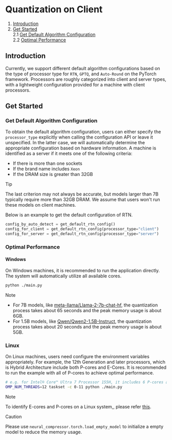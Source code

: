 Quantization on Client
==========================================
1. [Introduction](#introduction)
3. [Get Started](#get-started) \
    2.1 [Get Default Algorithm Configuration](#get-default-algorithm-configuration)\
    2.2 [Optimal Performance](#optimal-performance)


## Introduction

Currently, we support different default algorithm configurations based on the type of processor type for `RTN`, `GPTQ`, and `Auto-Round` on the PyTorch framework. Processors are roughly categorized into client and server types, with a lightweight configuration provided for a machine with client processors.


## Get Started
### Get Default Algorithm Configuration

To obtain the default algorithm configuration, users can either specify the `processor_type` explicitly when calling the configuration API or leave it unspecified. In the latter case, we will automatically determine the appropriate configuration based on hardware information. A machine is identified as a server if it meets one of the following criteria:

- If there is more than one sockets
- If the brand name includes `Xeon`
- If the DRAM size is greater than 32GB

> [!TIP]
> The last criterion may not always be accurate, but models larger than 7B typically require more than 32GB DRAM. We assume that users won't run these models on client machines.

Below is an example to get the default configuration of RTN.

```python
config_by_auto_detect = get_default_rtn_config()
config_for_client = get_default_rtn_config(processor_type="client")
config_for_server = get_default_rtn_config(processor_type="server")
```

### Optimal Performance

#### Windows
On Windows machines, it is recommended to run the application directly. The system will automatically utilize all available cores.

```bash
python ./main.py
```
> [!NOTE]
> - For 7B models, like [meta-llama/Llama-2-7b-chat-hf](https://huggingface.co/meta-llama/Llama-2-7b-chat-hf), the quantization process takes about 65 seconds and the peak memory usage is about 6GB.
> - For 1.5B models, like [Qwen/Qwen2-1.5B-Instruct](https://huggingface.co/Qwen/Qwen2-1.5B-Instruct),  the quantization process takes about 20 seconds and the peak memory usage is about 5GB.

### Linux

On Linux machines, users need configure the environment variables appropriately. For example, the 12th Generation and later processors, which is Hybrid Architecture include both P-cores and E-Cores. It is recommended to run the example with all of P-cores to achieve optimal performance.

```bash
# e.g. for Intel® Core™ Ultra 7 Processor 155H, it includes 6 P-cores and 10 E-cores
OMP_NUM_THREADS=12 taskset -c 0-11 python ./main.py
```

> [!NOTE]
> To identify E-cores and P-cores on a Linux system,, please refer [this](https://stackoverflow.com/a/71282744/23445462).



> [!CAUTION]
> Please use `neural_compressor.torch.load_empty_model` to initialize a empty model to reduce the memory usage.
